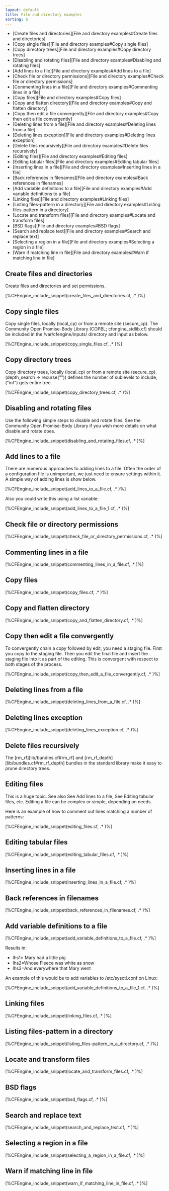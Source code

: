 ```yaml
---
layout: default
title: File and directory examples
sorting: 6
---
```


* [Create files and directories][File and directory examples#Create files and directories]
* [Copy single files][File and directory examples#Copy single files]
* [Copy directory trees][File and directory examples#Copy directory trees]
* [Disabling and rotating files][File and directory examples#Disabling and rotating files]
* [Add lines to a file][File and directory examples#Add lines to a file]
* [Check file or directory permissions][File and directory examples#Check file or directory permissions]
* [Commenting lines in a file][File and directory examples#Commenting lines in a file]
* [Copy files][File and directory examples#Copy files]
* [Copy and flatten directory][File and directory examples#Copy and flatten directory]
* [Copy then edit a file convergently][File and directory examples#Copy then edit a file convergently]
* [Deleting lines from a file][File and directory examples#Deleting lines from a file]
* [Deleting lines exception][File and directory examples#Deleting lines exception]
* [Delete files recursively][File and directory examples#Delete files recursively]
* [Editing files][File and directory examples#Editing files]
* [Editing tabular files][File and directory examples#Editing tabular files]
* [Inserting lines in a file][File and directory examples#Inserting lines in a file]
* [Back references in filenames][File and directory examples#Back references in filenames]
* [Add variable definitions to a file][File and directory examples#Add variable definitions to a file]
* [Linking files][File and directory examples#Linking files]
* [Listing files-pattern in a directory][File and directory examples#Listing files-pattern in a directory]
* [Locate and transform files][File and directory examples#Locate and transform files]
* [BSD flags][File and directory examples#BSD flags]
* [Search and replace text][File and directory examples#Search and replace text]
* [Selecting a region in a file][File and directory examples#Selecting a region in a file]
* [Warn if matching line in file][File and directory examples#Warn if matching line in file]

## Create files and directories

Create files and directories and set permissions.


[%CFEngine_include_snippet(create_files_and_directories.cf, .* )%]

## Copy single files

Copy single files, locally (local_cp) or from a remote site (secure_cp). The Community Open Promise-Body Library (COPBL; cfengine_stdlib.cf) should be included in the /var/cfengine/inputs/ directory and input as below.


[%CFEngine_include_snippet(copy_single_files.cf, .* )%]

## Copy directory trees

Copy directory trees, locally (local_cp) or from a remote site (secure_cp). (depth_search => recurse("")) defines the number of sublevels to include, ("inf") gets entire tree.


[%CFEngine_include_snippet(copy_directory_trees.cf, .* )%]

## Disabling and rotating files

Use the following simple steps to disable and rotate files. See the Community Open Promise-Body Library if you wish more details on what disable and rotate does.


[%CFEngine_include_snippet(disabling_and_rotating_files.cf, .* )%]

## Add lines to a file

There are numerous approaches to adding lines to a file. Often the order of a configuration file is unimportant, we just need to ensure settings within it. A simple way of adding lines is show below.


[%CFEngine_include_snippet(add_lines_to_a_file.cf, .* )%]

Also you could write this using a list variable:


[%CFEngine_include_snippet(add_lines_to_a_file_1.cf, .* )%]

## Check file or directory permissions


[%CFEngine_include_snippet(check_file_or_directory_permissions.cf, .* )%]

## Commenting lines in a file


[%CFEngine_include_snippet(commenting_lines_in_a_file.cf, .* )%]

## Copy files


[%CFEngine_include_snippet(copy_files.cf, .* )%]


## Copy and flatten directory


[%CFEngine_include_snippet(copy_and_flatten_directory.cf, .* )%]

## Copy then edit a file convergently

To convergently chain a copy followed by edit, you need a staging file. First you copy to the staging file. Then you edit the final file and insert the staging file into it as part of the editing. This is convergent with respect to both stages of the process.


[%CFEngine_include_snippet(copy_then_edit_a_file_convergently.cf, .* )%]

## Deleting lines from a file


[%CFEngine_include_snippet(deleting_lines_from_a_file.cf, .* )%]

## Deleting lines exception


[%CFEngine_include_snippet(deleting_lines_exception.cf, .* )%]

## Delete files recursively

The [rm_rf][lib/bundles.cf#rm_rf] and [rm_rf_depth][lib/bundles.cf#rm_rf_depth] bundles in the standard library make it easy to prune directory trees.

## Editing files

This is a huge topic. See also See Add lines to a file, See Editing tabular files, etc. Editing a file can be complex or simple, depending on needs.

Here is an example of how to comment out lines matching a number of patterns:


[%CFEngine_include_snippet(editing_files.cf, .* )%]


## Editing tabular files


[%CFEngine_include_snippet(editing_tabular_files.cf, .* )%]

## Inserting lines in a file


[%CFEngine_include_snippet(inserting_lines_in_a_file.cf, .* )%]

## Back references in filenames


[%CFEngine_include_snippet(back_references_in_filenames.cf, .* )%]

## Add variable definitions to a file


[%CFEngine_include_snippet(add_variable_definitions_to_a_file.cf, .* )%]

Results in:

* lhs1= Mary had a little pig
* lhs2=Whose Fleece was white as snow
* lhs3=And everywhere that Mary went

An example of this would be to add variables to /etc/sysctl.conf on Linux:


[%CFEngine_include_snippet(add_variable_definitions_to_a_file_1.cf, .* )%]

## Linking files


[%CFEngine_include_snippet(linking_files.cf, .* )%]

## Listing files-pattern in a directory


[%CFEngine_include_snippet(listing_files-pattern_in_a_directory.cf, .* )%]

## Locate and transform files


[%CFEngine_include_snippet(locate_and_transform_files.cf, .* )%]

## BSD flags


[%CFEngine_include_snippet(bsd_flags.cf, .* )%]

## Search and replace text


[%CFEngine_include_snippet(search_and_replace_text.cf, .* )%]

## Selecting a region in a file


[%CFEngine_include_snippet(selecting_a_region_in_a_file.cf, .* )%]

## Warn if matching line in file

[%CFEngine_include_snippet(warn_if_matching_line_in_file.cf, .* )%]
